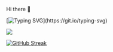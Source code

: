 Hi there 👋

[![Typing SVG](https://readme-typing-svg.demolab.com?font=Fira+Code&pause=1000&color=1541F7&width=435&lines=Greetings%2C+I'm+Chandan+Ravi.;Pleased+to+meet+you.)](https://git.io/typing-svg)

![](https://komarev.com/ghpvc/?username=chandanravic&style=flat-square)



[![GitHub Streak](https://streak-stats.demolab.com?user=chandanravic&theme=highcontrast)](https://git.io/streak-stats)
